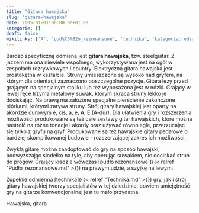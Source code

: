 ```yaml
---
title: "Gitara hawajska"
slug: "gitara-hawajska"
date: 2005-01-01T00:00:00+01:00
kategorie: []
draft: false
wikilinks: ['A', 'pud%C5%82o_rezonansowe', 'technika', 'kategoria:rodzaje_gitar']
---
```

Bardzo specyficzną odmianą jest **gitara hawajska**, tzw. steelguitar. Z
jazzem ma ona niewiele wspólnego, wykorzystywana jest na ogół w
zespołach rozrywkowych i country. Elektryczna gitara hawajska jest
prostokątna w kształcie. Struny umieszczone są wysoko nad gryfem, na
którym dla orientacji zaznaczono poszczególne pozycje. Gitara leży
przed grającym na specjalnym stoliku lub też wyposażona jest w nóżki.
Grający w lewej ręce trzyma metalowy suwak, którym skraca struny lekko
je dociskając. Na prawą ma założone specjalne pierścienie zakończone
piórkami, którymi zarywa struny. Strój gitary hawajskiej jest oparty na
akordzie durowym e, cis, a, e, A, E (A<!-- link nie odnosił się do niczego -->-dur). Dla
ułatwienia gry i rozszerzenia możliwości produkowane są też całe
zestawy gitar hawajskich, które można nastroić na różne tonacje i akordy
oraz używać równolegle, przerzucając się tylko z gryfu na gryf.
Produkowane są też hawajskie gitary pedałowe o bardziej skomplikowanej
budowie - rozszerzającej zakres ich możliwości.

Zwykłą gitarę można zaadoptować do gry na sposób hawajski, podwyższając
siodełko na tyle, aby operując suwakiem, nic dociskać strun do progów.
Grający kładzie wówczas [pudło
rezonansowe]({{< relref "Pudło_rezonansowe.md" >}}) na prawym udzie, a szyjkę na
lewym.

Zupełnie odmienna [technika]({{< relref "Technika.md" >}}) gry, jak i strój
gitary hawajskiej tworzy specjalistów w tej dziedzinie, bowiem
umiejętność gry na gitarze konwencjonalnej jest tu mało przydatna.

Hawajska, gitara<!-- link nie odnosił się do niczego -->